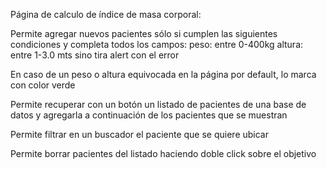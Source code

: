 Página de calculo de índice de masa corporal:

Permite agregar nuevos pacientes sólo si cumplen las siguientes condiciones y completa todos los campos:
	peso: entre 0-400kg
	altura: entre 1-3.0 mts
sino tira alert con el error

En caso de un peso o altura equivocada en la página por default, lo marca con color verde

Permite recuperar con un botón un listado de pacientes de una base de datos y agregarla a continuación de los pacientes que se muestran

Permite filtrar en un buscador el paciente que se quiere ubicar

Permite borrar pacientes del listado haciendo doble click sobre el objetivo
